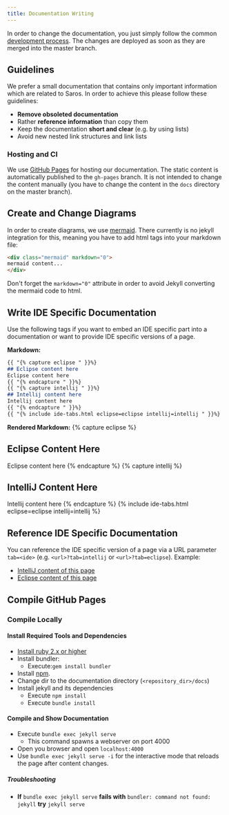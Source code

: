 ```yaml
---
title: Documentation Writing
---
```


In order to change the documentation, you just simply follow the common [development process](processes/development.md).
The changes are deployed as soon as they are merged into the master branch.

## Guidelines
We prefer a small documentation that contains only important information which are related to Saros. In order to achieve this
please follow these guidelines:
* **Remove obsoleted documentation**
* Rather **reference information** than copy them
* Keep the documentation **short and clear** (e.g. by using lists)
* Avoid new nested link structures and link lists

### Hosting and CI

We use [GitHub Pages](https://pages.github.com/) for hosting our documentation.
The static content is automatically published to the `gh-pages` branch. It is not
intended to change the content manually (you have to change the content in the `docs`
directory on the master branch).

## Create and Change Diagrams
In order to create diagrams, we use [mermaid](https://mermaid-js.github.io/mermaid/#/).
There currently is no jekyll integration for this, meaning you have to add html tags into your
markdown file:
```markdown
<div class="mermaid" markdown="0">
mermaid content...
</div>
```

Don't forget the `markdown="0"` attribute in order to avoid Jekyll converting the mermaid code to html.

## Write IDE Specific Documentation
Use the following tags if you want to embed an IDE specific part into a documentation or want to provide IDE specific versions of a page.

**Markdown:**
```markdown
{{ "{% capture eclipse " }}%}
## Eclipse content here
Eclipse content here
{{ "{% endcapture " }}%}
{{ "{% capture intellij " }}%}
## Intellij content here
Intellij content here
{{ "{% endcapture " }}%}
{{ "{% include ide-tabs.html eclipse=eclipse intellij=intellij " }}%}
```
**Rendered Markdown:**
{% capture eclipse %}
## Eclipse Content Here
Eclipse content here
{% endcapture %}
{% capture intellij %}
## IntelliJ Content Here
Intellij content here
{% endcapture %}
{% include ide-tabs.html eclipse=eclipse intellij=intellij %}

## Reference IDE Specific Documentation

You can reference the IDE specific version of a page via a URL parameter `tab=<ide>` (e.g. `<url>?tab=intellij` or `<url>?tab=eclipse`).
Example:
* [IntelliJ content of this page](?tab=intellij)
* [Eclipse content of this page](?tab=eclipse)

## Compile GitHub Pages

### Compile Locally
#### Install Required Tools and Dependencies

* [Install ruby 2.x or higher](https://www.ruby-lang.org/en/documentation/installation/)
* Install bundler:
  * Execute:`gem install bundler`
* Install [npm](https://www.npmjs.com/get-npm).
* Change dir to the documentation directory (`<repository_dir>/docs`)
* Install jekyll and its dependencies
  * Execute `npm install`
  * Execute `bundle install`

#### Compile and Show Documentation

* Execute `bundle exec jekyll serve`
  * This command spawns a webserver on port 4000
* Open you browser and open `localhost:4000`
* Use `bundle exec jekyll serve -i` for the interactive mode that reloads the page after content changes.

##### Troubleshooting

* **If** `bundle exec jekyll serve`
  **fails with** `bundler: command not found: jekyll`
  **try** `jekyll serve`
